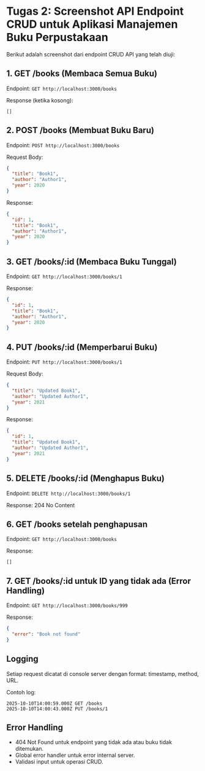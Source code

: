 # Tugas 2: Screenshot API Endpoint CRUD untuk Aplikasi Manajemen Buku Perpustakaan

Berikut adalah screenshot dari endpoint CRUD API yang telah diuji:

## 1. GET /books (Membaca Semua Buku)

Endpoint: `GET http://localhost:3000/books`

Response (ketika kosong):
```
[]
```

## 2. POST /books (Membuat Buku Baru)

Endpoint: `POST http://localhost:3000/books`

Request Body:
```json
{
  "title": "Book1",
  "author": "Author1",
  "year": 2020
}
```

Response:
```json
{
  "id": 1,
  "title": "Book1",
  "author": "Author1",
  "year": 2020
}
```

## 3. GET /books/:id (Membaca Buku Tunggal)

Endpoint: `GET http://localhost:3000/books/1`

Response:
```json
{
  "id": 1,
  "title": "Book1",
  "author": "Author1",
  "year": 2020
}
```

## 4. PUT /books/:id (Memperbarui Buku)

Endpoint: `PUT http://localhost:3000/books/1`

Request Body:
```json
{
  "title": "Updated Book1",
  "author": "Updated Author1",
  "year": 2021
}
```

Response:
```json
{
  "id": 1,
  "title": "Updated Book1",
  "author": "Updated Author1",
  "year": 2021
}
```

## 5. DELETE /books/:id (Menghapus Buku)

Endpoint: `DELETE http://localhost:3000/books/1`

Response: 204 No Content

## 6. GET /books setelah penghapusan

Endpoint: `GET http://localhost:3000/books`

Response:
```
[]
```

## 7. GET /books/:id untuk ID yang tidak ada (Error Handling)

Endpoint: `GET http://localhost:3000/books/999`

Response:
```json
{
  "error": "Book not found"
}
```

## Logging

Setiap request dicatat di console server dengan format: timestamp, method, URL.

Contoh log:
```
2025-10-10T14:00:59.000Z GET /books
2025-10-10T14:00:43.000Z PUT /books/1
```

## Error Handling

- 404 Not Found untuk endpoint yang tidak ada atau buku tidak ditemukan.
- Global error handler untuk error internal server.
- Validasi input untuk operasi CRUD.

